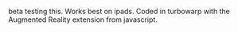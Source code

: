 beta testing this. Works best on ipads. Coded in turbowarp with the Augmented Reality extension from javascript.
